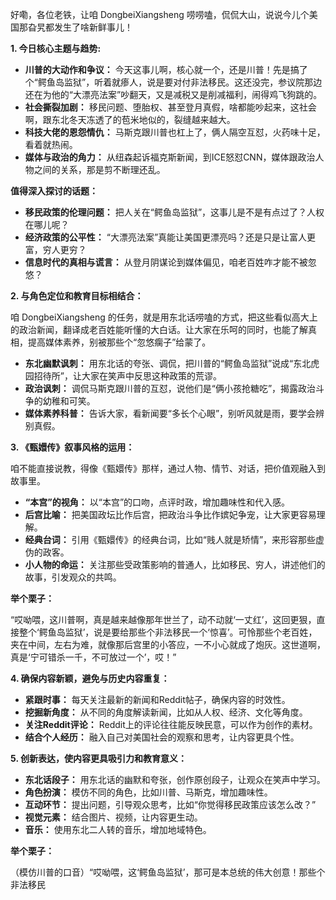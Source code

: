 好嘞，各位老铁，让咱 DongbeiXiangsheng 唠唠嗑，侃侃大山，说说今儿个美国那旮旯都发生了啥新鲜事儿！

**1. 今日核心主题与趋势:**

*   **川普的大动作和争议：** 今天这事儿啊，核心就一个，还是川普！先是搞了个“鳄鱼岛监狱”，听着就瘆人，说是要对付非法移民。这还没完，参议院那边还在为他的“大漂亮法案”吵翻天，又是减税又是削减福利，闹得鸡飞狗跳的。
*   **社会撕裂加剧：** 移民问题、堕胎权、甚至登月真假，啥都能吵起来，这社会啊，跟东北冬天冻透了的苞米地似的，裂缝越来越大。
*   **科技大佬的恩怨情仇：** 马斯克跟川普也杠上了，俩人隔空互怼，火药味十足，看着就热闹。
*   **媒体与政治的角力：** 从纽森起诉福克斯新闻，到ICE怒怼CNN，媒体跟政治人物之间的关系，那是剪不断理还乱。

**值得深入探讨的话题：**

*   **移民政策的伦理问题：** 把人关在“鳄鱼岛监狱”，这事儿是不是有点过了？人权在哪儿呢？
*   **经济政策的公平性：** “大漂亮法案”真能让美国更漂亮吗？还是只是让富人更富，穷人更穷？
*   **信息时代的真相与谎言：** 从登月阴谋论到媒体偏见，咱老百姓咋才能不被忽悠？

**2. 与角色定位和教育目标相结合：**

咱 DongbeiXiangsheng 的任务，就是用东北话唠嗑的方式，把这些看似高大上的政治新闻，翻译成老百姓能听懂的大白话。让大家在乐呵的同时，也能了解真相，提高媒体素养，别被那些个“忽悠瘸子”给蒙了。

*   **东北幽默讽刺：** 用东北话的夸张、调侃，把川普的“鳄鱼岛监狱”说成“东北虎园招待所”，让大家在笑声中反思这种政策的荒谬。
*   **政治讽刺：** 调侃马斯克跟川普的互怼，说他们是“俩小孩抢糖吃”，揭露政治斗争的幼稚和可笑。
*   **媒体素养科普：** 告诉大家，看新闻要“多长个心眼”，别听风就是雨，要学会辨别真假。

**3. 《甄嬛传》叙事风格的运用：**

咱不能直接说教，得像《甄嬛传》那样，通过人物、情节、对话，把价值观融入到故事里。

*   **“本宫”的视角：** 以“本宫”的口吻，点评时政，增加趣味性和代入感。
*   **后宫比喻：** 把美国政坛比作后宫，把政治斗争比作嫔妃争宠，让大家更容易理解。
*   **经典台词：** 引用《甄嬛传》的经典台词，比如“贱人就是矫情”，来形容那些虚伪的政客。
*   **小人物的命运：** 关注那些受政策影响的普通人，比如移民、穷人，讲述他们的故事，引发观众的共鸣。

**举个栗子：**

“哎呦喂，这川普啊，真是越来越像那年世兰了，动不动就‘一丈红’，这回更狠，直接整个‘鳄鱼岛监狱’，说是要给那些个非法移民一个‘惊喜’。可怜那些个老百姓，夹在中间，左右为难，就像那后宫里的小答应，一不小心就成了炮灰。这世道啊，真是‘宁可错杀一千，不可放过一个’，哎！”

**4. 确保内容新颖，避免与历史内容重复：**

*   **紧跟时事：** 每天关注最新的新闻和Reddit帖子，确保内容的时效性。
*   **挖掘新角度：** 从不同的角度解读新闻，比如从人权、经济、文化等角度。
*   **关注Reddit评论：** Reddit上的评论往往能反映民意，可以作为创作的素材。
*   **结合个人经历：** 融入自己对美国社会的观察和思考，让内容更具个性。

**5. 创新表达，使内容更具吸引力和教育意义：**

*   **东北话段子：** 用东北话的幽默和夸张，创作原创段子，让观众在笑声中学习。
*   **角色扮演：** 模仿不同的角色，比如川普、马斯克，增加趣味性。
*   **互动环节：** 提出问题，引导观众思考，比如“你觉得移民政策应该怎么改？”
*   **视觉元素：** 结合图片、视频，让内容更生动。
*   **音乐：** 使用东北二人转的音乐，增加地域特色。

**举个栗子：**

（模仿川普的口音）“哎呦喂，这‘鳄鱼岛监狱’，那可是本总统的伟大创意！那些个非法移民